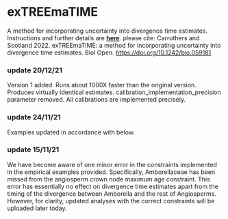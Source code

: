 # exTREEmaTIME
A method for incorporating uncertainty into divergence time estimates.\
Instructions and further details are [**here**](https://github.com/TomCarr/exTREEmaTIME/wiki/Further-details-and-instructions).
please cite: Carruthers and Scotland 2022. exTREEmaTIME: a method for incorporating uncertainty into divergence time estimates. Biol Open. https://doi.org/10.1242/bio.059181 

### update 20/12/21
Version 1 added. Runs about 1000X faster than the original version. Produces virtually identical estimates. calibration_implementation_precision parameter removed. All calibrations are implemented precisely.  

### update 24/11/21
Examples updated in accordance with below.

### update 15/11/21
We have become aware of one minor error in the constraints implemented in the empirical examples provided. Specifically, Amborellaceae has been missed from the angiosperm crown node maximum age constraint. This error has essentially no effect on divergence time estimates apart from the timing of the divergence between Amborella and the rest of Angiosperms. However, for clarity, updated analyses with the correct constraints will be uploaded later today.
